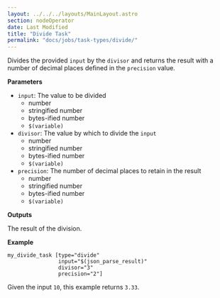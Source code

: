 ```yaml
---
layout: ../../../layouts/MainLayout.astro
section: nodeOperator
date: Last Modified
title: "Divide Task"
permalink: "docs/jobs/task-types/divide/"
---
```


Divides the provided `input` by the `divisor` and returns the result with a number of decimal places defined in the `precision` value.

**Parameters**

- `input`: The value to be divided
    - number
    - stringified number
    - bytes-ified number
    - `$(variable)`
- `divisor`: The value by which to divide the `input`
    - number
    - stringified number
    - bytes-ified number
    - `$(variable)`
- `precision`: The number of decimal places to retain in the result
    - number
    - stringified number
    - bytes-ified number
    - `$(variable)`

**Outputs**

The result of the division.

**Example**

```jpv2
my_divide_task [type="divide"
                input="$(json_parse_result)"
                divisor="3"
                precision="2"]
```

Given the input `10`, this example returns `3.33`.
